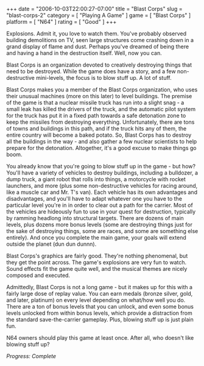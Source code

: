 +++
date = "2006-10-03T22:00:27-07:00"
title = "Blast Corps"
slug = "blast-corps-2"
category = [ "Playing A Game" ]
game = [ "Blast Corps" ]
platform = [ "N64" ]
rating = [ "Good" ]
+++

Explosions. Admit it, you love to watch them. You've probably observed building demolitions on TV, seen large structures come crashing down in a grand display of flame and dust. Perhaps you've dreamed of being there and having a hand in the destruction itself. Well, now you can.

Blast Corps is an organization devoted to creatively destroying things that need to be destroyed. While the game does have a story, and a few non-destructive mini-levels, the focus is to blow stuff up. A lot of stuff.

Blast Corps makes you a member of the Blast Corps organization, who uses their unusual machines (more on this later) to level buildings. The premise of the game is that a nuclear missile truck has run into a slight snag - a small leak has killed the drivers of the truck, and the automatic pilot system for the truck has put it in a fixed path towards a safe detonation zone to keep the missiles from destroying everything. Unfortunately, there are tons of towns and buildings in this path, and if the truck hits any of them, the entire country will become a baked potato. So, Blast Corps has to destroy all the buildings in the way - and also gather a few nuclear scientists to help prepare for the detonation. Altogether, it's a good excuse to make things go boom.

You already know that you're going to blow stuff up in the game - but how? You'll have a variety of vehicles to destroy buildings, including a bulldozer, a dump truck, a giant robot that rolls into things, a motorcycle with rocket launchers, and more (plus some non-destructive vehicles for racing around, like a muscle car and Mr. T's van). Each vehicle has its own advantages and disadvantages, and you'll have to adapt whatever one you have to the particular level you're in in order to clear out a path for the carrier. Most of the vehicles are hideously fun to use in your quest for destruction, typically by ramming headlong into structural targets. There are dozens of main levels, plus dozens more bonus levels (some are destroying things just for the sake of destroying things, some are races, and some are something else entirely). And once you complete the main game, your goals will extend outside the planet (dun dun dunnn).

Blast Corps's graphics are fairly good. They're nothing phenomenal, but they get the point across. The game's explosions are very fun to watch. Sound effects fit the game quite well, and the musical themes are nicely composed and executed.

Admittedly, Blast Corps is not a long game - but it makes up for this with a fairly large dose of replay value. You can earn medals (bronze silver, gold, and later, platinum) on every level depending on what/how well you do. There are a ton of bonus levels that you can unlock, and even some bonus levels unlocked from within bonus levels, which provide a distraction from the standard save-the-carrier gameplay. Plus, blowing stuff up is just plain fun.

N64 owners should play this game at least once. After all, who doesn't like blowing stuff up?

<i>Progress: Complete</i>